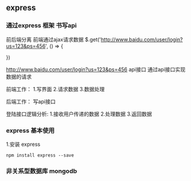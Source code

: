 ## express

### 通过express 框架 书写api
前后端分离 前端通过ajax请求数据
$.get('http://www.baidu.com/user/login?us=123&ps=456', () => {

})

http://www.baidu.com/user/login?us=123&ps=456  api接口
通过api接口实现数据的请求

前端工作：
    1.写界面 
    2.请求数据
    3.数据处理

后端工作：
    写api接口

登陆接口逻辑分析:
    1.接收用户传递的数据
    2.处理数据
    3.返回数据              

### express 基本使用
1.安装 express

```
npm install express --save
```

### 非关系型数据库 mongodb